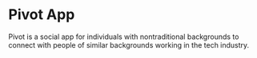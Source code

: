 # Pivot App

Pivot is a social app for individuals with nontraditional backgrounds to connect with people of similar backgrounds
working in the tech industry.
